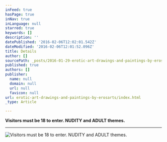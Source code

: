 ```yaml
---
inFeed: true
hasPage: true
inNav: true
inLanguage: null
starred: true
keywords: []
description: ''
datePublished: '2016-02-06T12:02:01.542Z'
dateModified: '2016-02-06T12:01:52.096Z'
title: Details
author: []
sourcePath: _posts/2016-01-29-erotic-art-drawings-and-paintings-by-erosarts.md
published: true
authors: []
publisher:
  name: null
  domain: null
  url: null
  favicon: null
url: erotic-art-drawings-and-paintings-by-erosarts/index.html
_type: Article

---
```

**Visitors must be 18 to enter.  NUDITY and ADULT themes.**

****
![Visitors must be 18 to enter.  NUDITY and ADULT themes.](https://s3-us-west-2.amazonaws.com/the-grid-img/p/ac32022ba986e914192c8fbeeb1ee5489c73f555.jpg)